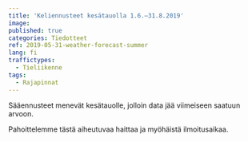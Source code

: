 ```yaml
---
title: 'Keliennusteet kesätauolla 1.6.–31.8.2019'
image: 
published: true
categories: Tiedotteet
ref: 2019-05-31-weather-forecast-summer
lang: fi
traffictypes:
  - Tieliikenne
tags:
  - Rajapinnat
---
```


Sääennusteet menevät kesätauolle, jolloin data jää viimeiseen saatuun arvoon. 

Pahoittelemme tästä aiheutuvaa haittaa ja myöhäistä ilmoitusaikaa.
